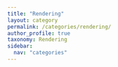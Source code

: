 ```yaml
---
title: "Rendering"
layout: category
permalink: /categories/rendering/
author_profile: true
taxonomy: Rendering
sidebar:
  nav: "categories"
---
```

